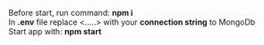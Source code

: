 Before start, run command: **npm i**  
In **.env** file replace <.....> with your **connection string** to MongoDb  
Start app with: **npm start**  
